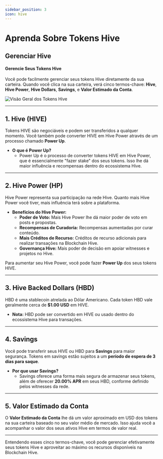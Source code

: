 ```yaml
---
sidebar_position: 3
icon: hive
---
```


# Aprenda Sobre Tokens Hive

## Gerenciar Hive

#### Gerencie Seus Tokens Hive

Você pode facilmente gerenciar seus tokens Hive diretamente da sua carteira. Quando você clica na sua carteira, verá cinco termos-chave: **Hive**, **Hive Power**, **Hive Dollars**, **Savings**, e **Valor Estimado da Conta**.

![Visão Geral dos Tokens Hive](@site/src/assets/Tuto-manage/1.png)

***

## 1. **Hive (HIVE)**

Tokens HIVE são negociáveis e podem ser transferidos a qualquer momento. Você também pode converter HIVE em Hive Power através de um processo chamado **Power Up**.

* **O que é Power Up?**
  * Power Up é o processo de converter tokens HIVE em Hive Power, que é essencialmente "fazer stake" dos seus tokens. Isso lhe dá maior influência e recompensas dentro do ecossistema Hive.

***

## 2. **Hive Power (HP)**

Hive Power representa sua participação na rede Hive. Quanto mais Hive Power você tiver, mais influência terá sobre a plataforma.

* **Benefícios do Hive Power:**
  * **Poder de Voto:** Mais Hive Power lhe dá maior poder de voto em posts e propostas.
  * **Recompensas de Curadoria:** Recompensas aumentadas por curar conteúdo.
  * **Mais Créditos de Recurso:** Créditos de recurso adicionais para realizar transações na Blockchain Hive.
  * **Governança Hive:** Mais poder de decisão em apoiar witnesses e projetos no Hive.

Para aumentar seu Hive Power, você pode fazer **Power Up** dos seus tokens HIVE.

***

## 3. **Hive Backed Dollars (HBD)**

HBD é uma stablecoin atrelada ao Dólar Americano. Cada token HBD vale geralmente cerca de **$1.00 USD** em HIVE.

* **Nota:** HBD pode ser convertido em HIVE ou usado dentro do ecossistema Hive para transações.

***

## 4. **Savings**

Você pode transferir seus HIVE ou HBD para **Savings** para maior segurança. Tokens em savings estão sujeitos a um **período de espera de 3 dias para saque**.

* **Por que usar Savings?**
  * Savings oferece uma forma mais segura de armazenar seus tokens, além de oferecer **20.00% APR** em seus HBD, conforme definido pelos witnesses da rede.

***

## 5. **Valor Estimado da Conta**

O **Valor Estimado da Conta** lhe dá um valor aproximado em USD dos tokens na sua carteira baseado no seu valor médio de mercado. Isso ajuda você a acompanhar o valor dos seus ativos Hive em termos de valor real.

***

Entendendo esses cinco termos-chave, você pode gerenciar efetivamente seus tokens Hive e aproveitar ao máximo os recursos disponíveis na Blockchain Hive.
